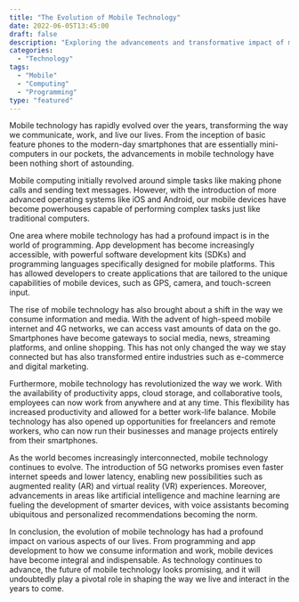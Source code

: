 ```yaml
---
title: "The Evolution of Mobile Technology"
date: 2022-06-05T13:45:00
draft: false
description: "Exploring the advancements and transformative impact of mobile technology."
categories:
  - "Technology"
tags:
  - "Mobile"
  - "Computing"
  - "Programming"
type: "featured"
---
```


Mobile technology has rapidly evolved over the years, transforming the way we communicate, work, and live our lives. From the inception of basic feature phones to the modern-day smartphones that are essentially mini-computers in our pockets, the advancements in mobile technology have been nothing short of astounding.

Mobile computing initially revolved around simple tasks like making phone calls and sending text messages. However, with the introduction of more advanced operating systems like iOS and Android, our mobile devices have become powerhouses capable of performing complex tasks just like traditional computers.

One area where mobile technology has had a profound impact is in the world of programming. App development has become increasingly accessible, with powerful software development kits (SDKs) and programming languages specifically designed for mobile platforms. This has allowed developers to create applications that are tailored to the unique capabilities of mobile devices, such as GPS, camera, and touch-screen input.

The rise of mobile technology has also brought about a shift in the way we consume information and media. With the advent of high-speed mobile internet and 4G networks, we can access vast amounts of data on the go. Smartphones have become gateways to social media, news, streaming platforms, and online shopping. This has not only changed the way we stay connected but has also transformed entire industries such as e-commerce and digital marketing.

Furthermore, mobile technology has revolutionized the way we work. With the availability of productivity apps, cloud storage, and collaborative tools, employees can now work from anywhere and at any time. This flexibility has increased productivity and allowed for a better work-life balance. Mobile technology has also opened up opportunities for freelancers and remote workers, who can now run their businesses and manage projects entirely from their smartphones.

As the world becomes increasingly interconnected, mobile technology continues to evolve. The introduction of 5G networks promises even faster internet speeds and lower latency, enabling new possibilities such as augmented reality (AR) and virtual reality (VR) experiences. Moreover, advancements in areas like artificial intelligence and machine learning are fueling the development of smarter devices, with voice assistants becoming ubiquitous and personalized recommendations becoming the norm.

In conclusion, the evolution of mobile technology has had a profound impact on various aspects of our lives. From programming and app development to how we consume information and work, mobile devices have become integral and indispensable. As technology continues to advance, the future of mobile technology looks promising, and it will undoubtedly play a pivotal role in shaping the way we live and interact in the years to come.
